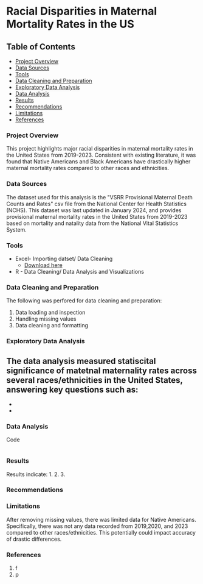 # Racial Disparities in Maternal Mortality Rates in the US

## Table of Contents

- [Project Overview](#project-overview)
- [Data Sources](#data-sources)
- [Tools](#tools)
- [Data Cleaning and Preparation](#data-cleaning-and-preparation)
- [Exploratory Data Analysis](#exploratory-data-analysis)
- [Data Analysis](#data-analysis)
- [Results](#results)
- [Recommendations](#recommendations)
- [Limitations](#limitations)
- [References](#references)

### Project Overview

This project highlights major racial disparities in maternal mortality rates in the United States from 2019-2023. Consistent with existing literature, it was found that Native Americans and Black Americans have drastically higher maternal mortality rates compared to other races and ethnicities.

### Data Sources

The dataset used for this analysis is the "VSRR Provisional Maternal Death Counts and Rates" csv file from the National Center for Health Statistics (NCHS). This dataset was last updated in January 2024, and provides provisional maternal mortality rates in the United States from 2019-2023 based on mortality and natality data from the National Vital Statistics System. 

### Tools

  - Excel- Importing datset/ Data Cleaning
      - [Download here](https://data.cdc.gov/resource/e2d5-ggg7.csv)
  - R - Data Cleaning/ Data Analysis and Visualizations
    
### Data Cleaning and Preparation

The following was perfored for data cleaning and preparation:
1. Data loading and inspection
2. Handling missing values
3. Data cleaning and formatting


### Exploratory Data Analysis

The data analysis measured statiscital significance of matetnal maternality rates across several races/ethnicities in the United States, answering key questions such as:
- 
-
-
### Data Analysis

Code

```R

```

### Results

Results indicate:
1. 
2.
3. 


### Recommendations


### Limitations

After removing missing values, there was limited data for Native Americans. Specifically, there was not any data recorded from 2019,2020, and 2023 compared to other races/ethnicities. This potentially could impact accuracy of drastic differences. 

### References

1. f
2. p

